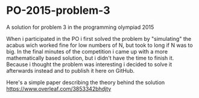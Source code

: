 # PO-2015-problem-3
A solution for problem 3 in the programming olympiad 2015

When i participated in the PO i first solved the problem by "simulating" the acabus wich worked fine for low numbers of N, but took to long if N was to big.
In the final minutes of the competition i came up with a more mathematically based solution, but i didn't have the time to finish it.
Because i thought the problem was interesting i decided to solve it afterwards instead and to publish it here on GitHub.

Here's a simple paper describing the theory behind the solution
https://www.overleaf.com/3853342bhdjty
